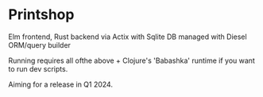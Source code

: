 # Printshop
Elm frontend, Rust backend via Actix with Sqlite DB managed with Diesel ORM/query builder

Running requires all ofthe above + Clojure's 'Babashka' runtime if you want to run dev scripts.

Aiming for a release in Q1 2024.